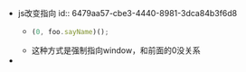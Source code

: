 - js改变指向
  id:: 6479aa57-cbe3-4440-8981-3dca84b3f6d8
	- ```js
	  (0, foo.sayName)(); 
	  ```
	- 这种方式是强制指向window，和前面的0没关系
-